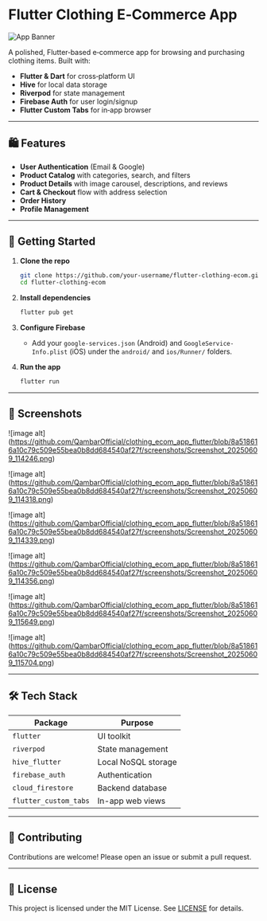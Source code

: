 # Flutter Clothing E‑Commerce App

![App Banner](screenshots/banner.png)

A polished, Flutter‑based e‑commerce app for browsing and purchasing clothing items. Built with:

* **Flutter & Dart** for cross‑platform UI
* **Hive** for local data storage
* **Riverpod** for state management
* **Firebase Auth** for user login/signup
* **Flutter Custom Tabs** for in‑app browser

---

## 🛍️ Features

* **User Authentication** (Email & Google)
* **Product Catalog** with categories, search, and filters
* **Product Details** with image carousel, descriptions, and reviews
* **Cart & Checkout** flow with address selection
* **Order History**
* **Profile Management**

---

## 🚀 Getting Started

1. **Clone the repo**

   ```bash
   git clone https://github.com/your-username/flutter-clothing-ecom.git
   cd flutter-clothing-ecom
   ```

2. **Install dependencies**

   ```bash
   flutter pub get
   ```

3. **Configure Firebase**

   * Add your `google-services.json` (Android) and `GoogleService-Info.plist` (iOS) under the `android/` and `ios/Runner/` folders.

4. **Run the app**

   ```bash
   flutter run
   ```

---

## 📸 Screenshots

![image alt] (https://github.com/QambarOfficial/clothing_ecom_app_flutter/blob/8a518616a10c79c509e55bea0b8dd684540af27f/screenshots/Screenshot_20250609_114246.png)

![image alt] (https://github.com/QambarOfficial/clothing_ecom_app_flutter/blob/8a518616a10c79c509e55bea0b8dd684540af27f/screenshots/Screenshot_20250609_114318.png)

![image alt] (https://github.com/QambarOfficial/clothing_ecom_app_flutter/blob/8a518616a10c79c509e55bea0b8dd684540af27f/screenshots/Screenshot_20250609_114339.png)

![image alt] (https://github.com/QambarOfficial/clothing_ecom_app_flutter/blob/8a518616a10c79c509e55bea0b8dd684540af27f/screenshots/Screenshot_20250609_114356.png)

![image alt] (https://github.com/QambarOfficial/clothing_ecom_app_flutter/blob/8a518616a10c79c509e55bea0b8dd684540af27f/screenshots/Screenshot_20250609_115649.png)

![image alt] (https://github.com/QambarOfficial/clothing_ecom_app_flutter/blob/8a518616a10c79c509e55bea0b8dd684540af27f/screenshots/Screenshot_20250609_115704.png)



---

## 🛠️ Tech Stack

| Package               | Purpose             |
| --------------------- | ------------------- |
| `flutter`             | UI toolkit          |
| `riverpod`            | State management    |
| `hive_flutter`        | Local NoSQL storage |
| `firebase_auth`       | Authentication      |
| `cloud_firestore`     | Backend database    |
| `flutter_custom_tabs` | In-app web views    |

---

## 🤝 Contributing

Contributions are welcome! Please open an issue or submit a pull request.

---

## 📄 License

This project is licensed under the MIT License. See [LICENSE](LICENSE) for details.
